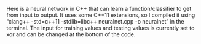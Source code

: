 Here is a neural network in C++ that can learn a function/classifier to get from input to output.  It uses some C++11 extensions, so I compiled it using “clang++ -std=c++11 -stdlib=libc++ neuralnet.cpp -o neuralnet” in the terminal. The input for training values and testing values is currently set to xor and can be changed at the bottom of the code.
